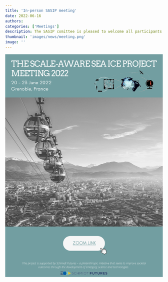 ```yaml
---
title: 'In-person SASIP meeting'
date: 2022-06-16
authors:
categories: ['Meetings']
description: The SASIP comittee is pleased to welcome all participants for the first in-person meeting next week in Grenoble.
thumbnail: 'images/news/meeting.png'
image: ''
---
```



![pic](images/news/SASIP_Meeting_2022_Agenda_V1.png)


